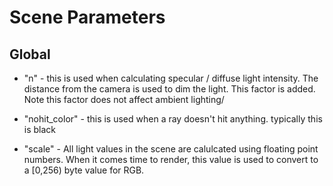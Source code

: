 # Scene Parameters

## Global
* "n" - this is used when calculating specular / diffuse light intensity.  The distance from the camera is used to dim the light.  This factor is added.  Note this factor does not affect ambient lighting/

* "nohit_color" - this is used when a ray doesn't hit anything.  typically this is black

* "scale" - All light values in the scene are calulcated using floating point numbers.  When it comes time to render, this value is used to convert to a [0,256) byte value for RGB.

